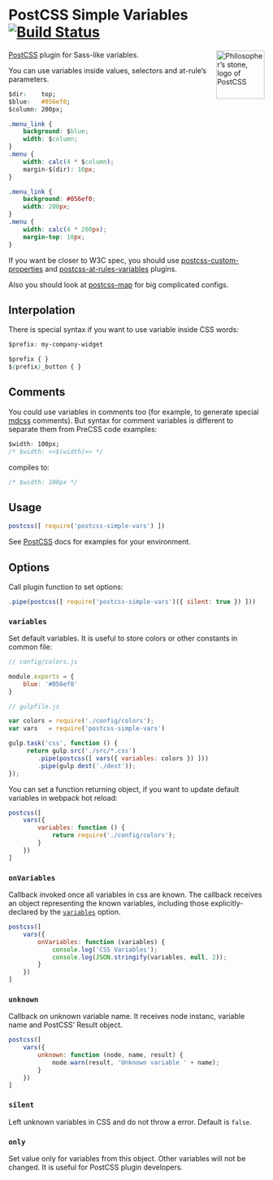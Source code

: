 # PostCSS Simple Variables [![Build Status][ci-img]][ci]

<img align="right" width="95" height="95"
     title="Philosopher’s stone, logo of PostCSS"
     src="http://postcss.github.io/postcss/logo.svg">

[PostCSS] plugin for Sass-like variables.

You can use variables inside values, selectors and at-rule’s parameters.

```css
$dir:    top;
$blue:   #056ef0;
$column: 200px;

.menu_link {
    background: $blue;
    width: $column;
}
.menu {
    width: calc(4 * $column);
    margin-$(dir): 10px;
}
```

```css
.menu_link {
    background: #056ef0;
    width: 200px;
}
.menu {
    width: calc(4 * 200px);
    margin-top: 10px;
}
```

If you want be closer to W3C spec,
you should use [postcss-custom-properties] and [postcss-at-rules-variables] plugins.

Also you should look at [postcss-map] for big complicated configs.

[postcss-at-rules-variables]: https://github.com/GitScrum/postcss-at-rules-variables
[postcss-custom-properties]:  https://github.com/postcss/postcss-custom-properties
[postcss-map]:                https://github.com/pascalduez/postcss-map
[PostCSS]:                    https://github.com/postcss/postcss
[ci-img]:                     https://travis-ci.org/postcss/postcss-simple-vars.svg
[ci]:                         https://travis-ci.org/postcss/postcss-simple-vars

## Interpolation

There is special syntax if you want to use variable inside CSS words:

```css
$prefix: my-company-widget

$prefix { }
$(prefix)_button { }
```

## Comments

You could use variables in comments too (for example, to generate special
[mdcss] comments). But syntax for comment variables is different to separate
them from PreCSS code examples:

```css
$width: 100px;
/* $width: <<$(width)>> */
```

compiles to:

```css
/* $width: 100px */
```

[mdcss]: https://github.com/jonathantneal/mdcss

## Usage

```js
postcss([ require('postcss-simple-vars') ])
```

See [PostCSS] docs for examples for your environment.

## Options

Call plugin function to set options:

```js
.pipe(postcss([ require('postcss-simple-vars')({ silent: true }) ]))
```

### `variables`

Set default variables. It is useful to store colors or other constants
in common file:

```js
// config/colors.js

module.exports = {
    blue: '#056ef0'
}

// gulpfile.js

var colors = require('./config/colors');
var vars   = require('postcss-simple-vars')

gulp.task('css', function () {
     return gulp.src('./src/*.css')
        .pipe(postcss([ vars({ variables: colors }) ]))
        .pipe(gulp.dest('./dest'));
});
```

You can set a function returning object, if you want to update default
variables in webpack hot reload:

```js
postcss([
    vars({
        variables: function () {
            return require('./config/colors');
        }
    })
]
```

### `onVariables`

Callback invoked once all variables in css are known. The callback receives
an object representing the known variables, including those explicitly-declared
by the [`variables`](#variables) option.

```js
postcss([
    vars({
        onVariables: function (variables) {
            console.log('CSS Variables');
            console.log(JSON.stringify(variables, null, 2));
        }
    })
]
```

### `unknown`

Callback on unknown variable name. It receives node instanc, variable name
and PostCSS’ Result object.

```js
postcss([
    vars({
        unknown: function (node, name, result) {
            node.warn(result, 'Unknown variable ' + name);
        }
    })
]
```

### `silent`

Left unknown variables in CSS and do not throw a error. Default is `false`.

### `only`

Set value only for variables from this object.
Other variables will not be changed. It is useful for PostCSS plugin developers.
